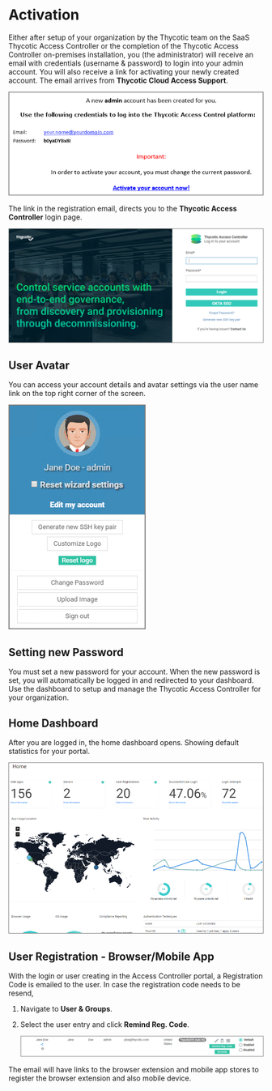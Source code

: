 [title]: # (Activation)
[tags]: # (thycotic access control)
[priority]: # (1)
# Activation

Either after setup of your organization by the Thycotic team on the SaaS Thycotic Access Controller or the completion of the Thycotic Access Controller on-premises installation, you (the administrator) will receive an email with credentials (username & password) to login into your admin account. You will also receive a link for activating your newly created account. The email arrives from __Thycotic Cloud Access Support__.

![registration email](images/reg-email.png "Thycotic Access Controller registration email sample text")

The link in the registration email, directs you to the __Thycotic Access Controller__ login page.

![login page](images/login.png "Thycotic Access Controller login page")

## User Avatar

You can access your account details and avatar settings via the user name link on the top right corner of the screen.

![avatar](images/user.png "User avatar menu")

## Setting new Password

You must set a new password for your account. When the new password is set, you will automatically be logged in and redirected to your dashboard. Use the dashboard to setup and manage the Thycotic Access Controller for your organization.

## Home Dashboard

After you are logged in, the home dashboard opens. Showing default statistics for your portal.

![home page](images/home.png "Thycotic Access Controller default home dashboard")

## User Registration - Browser/Mobile App

With the login or user creating in the Access Controller portal, a Registration Code is emailed to the user. In case the registration code needs to be resend, 

1. Navigate to __User & Groups__.
1. Select the user entry and click __Remind Reg. Code__.

   ![remind registration code](images/remind-reg-code.png "Trigger email with Registration code")

The email will have links to the browser extension and mobile app stores to register the browser extension and also mobile device.
